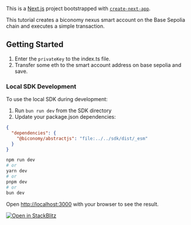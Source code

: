 This is a [Next.js](https://nextjs.org/) project bootstrapped with [`create-next-app`](https://github.com/vercel/next.js/tree/canary/packages/create-next-app).

This tutorial creates a biconomy nexus smart account on the Base Sepolia chain and executes a simple transaction. 

## Getting Started

1. Enter the `privateKey` to the index.ts file.
2. Transfer some eth to the smart account address on base sepolia and save.

### Local SDK Development
To use the local SDK during development:
1. Run `bun run dev` from the SDK directory
2. Update your package.json dependencies:
```json
{
  "dependencies": {
    "@biconomy/abstractjs": "file:../../sdk/dist/_esm"
  }
}
```

```bash
npm run dev
# or
yarn dev
# or
pnpm dev
# or
bun dev
```

Open [http://localhost:3000](http://localhost:3000) with your browser to see the result.


[![Open in StackBlitz](https://developer.stackblitz.com/img/open_in_stackblitz.svg)](https://stackblitz.com/github/bcnmy/examples/tree/main/nextjs-quickstart)
